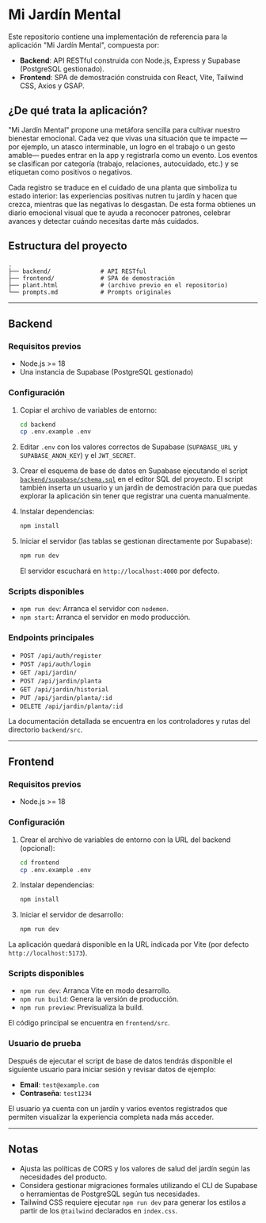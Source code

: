 # Mi Jardín Mental

Este repositorio contiene una implementación de referencia para la aplicación "Mi Jardín Mental", compuesta por:

- **Backend**: API RESTful construida con Node.js, Express y Supabase (PostgreSQL gestionado).
- **Frontend**: SPA de demostración construida con React, Vite, Tailwind CSS, Axios y GSAP.

## ¿De qué trata la aplicación?

"Mi Jardín Mental" propone una metáfora sencilla para cultivar nuestro bienestar emocional. Cada vez que vivas una situación que te impacte —por ejemplo, un atasco interminable, un logro en el trabajo o un gesto amable— puedes entrar en la app y registrarla como un evento. Los eventos se clasifican por categoría (trabajo, relaciones, autocuidado, etc.) y se etiquetan como positivos o negativos.

Cada registro se traduce en el cuidado de una planta que simboliza tu estado interior: las experiencias positivas nutren tu jardín y hacen que crezca, mientras que las negativas lo desgastan. De esta forma obtienes un diario emocional visual que te ayuda a reconocer patrones, celebrar avances y detectar cuándo necesitas darte más cuidados.

## Estructura del proyecto

```
.
├── backend/              # API RESTful
├── frontend/             # SPA de demostración
├── plant.html            # (archivo previo en el repositorio)
└── prompts.md            # Prompts originales
```

---

## Backend

### Requisitos previos

- Node.js >= 18
- Una instancia de Supabase (PostgreSQL gestionado)

### Configuración

1. Copiar el archivo de variables de entorno:

   ```bash
   cd backend
   cp .env.example .env
   ```

2. Editar `.env` con los valores correctos de Supabase (`SUPABASE_URL` y `SUPABASE_ANON_KEY`) y el `JWT_SECRET`.

3. Crear el esquema de base de datos en Supabase ejecutando el script [`backend/supabase/schema.sql`](backend/supabase/schema.sql) en el editor SQL del proyecto. El script también inserta un usuario y un jardín de demostración para que puedas explorar la aplicación sin tener que registrar una cuenta manualmente.

4. Instalar dependencias:

   ```bash
   npm install
   ```

5. Iniciar el servidor (las tablas se gestionan directamente por Supabase):

   ```bash
   npm run dev
   ```

   El servidor escuchará en `http://localhost:4000` por defecto.

### Scripts disponibles

- `npm run dev`: Arranca el servidor con `nodemon`.
- `npm start`: Arranca el servidor en modo producción.

### Endpoints principales

- `POST /api/auth/register`
- `POST /api/auth/login`
- `GET /api/jardin/`
- `POST /api/jardin/planta`
- `GET /api/jardin/historial`
- `PUT /api/jardin/planta/:id`
- `DELETE /api/jardin/planta/:id`

La documentación detallada se encuentra en los controladores y rutas del directorio `backend/src`.

---

## Frontend

### Requisitos previos

- Node.js >= 18

### Configuración

1. Crear el archivo de variables de entorno con la URL del backend (opcional):

   ```bash
   cd frontend
   cp .env.example .env
   ```

2. Instalar dependencias:

   ```bash
   npm install
   ```

3. Iniciar el servidor de desarrollo:

   ```bash
   npm run dev
   ```

La aplicación quedará disponible en la URL indicada por Vite (por defecto `http://localhost:5173`).

### Scripts disponibles

- `npm run dev`: Arranca Vite en modo desarrollo.
- `npm run build`: Genera la versión de producción.
- `npm run preview`: Previsualiza la build.

El código principal se encuentra en `frontend/src`.

### Usuario de prueba

Después de ejecutar el script de base de datos tendrás disponible el siguiente usuario para iniciar sesión y revisar datos de ejemplo:

- **Email**: `test@example.com`
- **Contraseña**: `test1234`

El usuario ya cuenta con un jardín y varios eventos registrados que permiten visualizar la experiencia completa nada más acceder.

---

## Notas

- Ajusta las políticas de CORS y los valores de salud del jardín según las necesidades del producto.
- Considera gestionar migraciones formales utilizando el CLI de Supabase o herramientas de PostgreSQL según tus necesidades.
- Tailwind CSS requiere ejecutar `npm run dev` para generar los estilos a partir de los `@tailwind` declarados en `index.css`.
